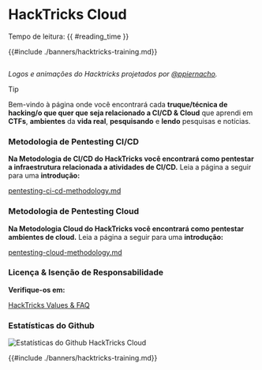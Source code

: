 # HackTricks Cloud

Tempo de leitura: {{ #reading_time }}

{{#include ./banners/hacktricks-training.md}}

<figure><img src="images/cloud.gif" alt=""><figcaption></figcaption></figure>

_Logos e animações do Hacktricks projetados por_ [_@ppiernacho_](https://www.instagram.com/ppieranacho/)_._

> [!TIP]
> Bem-vindo à página onde você encontrará cada **truque/técnica de hacking/o que quer que seja relacionado a CI/CD & Cloud** que aprendi em **CTFs**, **ambientes** da **vida real**, **pesquisando** e **lendo** pesquisas e notícias.

### **Metodologia de Pentesting CI/CD**

**Na Metodologia de CI/CD do HackTricks você encontrará como pentestar a infraestrutura relacionada a atividades de CI/CD.** Leia a página a seguir para uma **introdução:**

[pentesting-ci-cd-methodology.md](pentesting-ci-cd/pentesting-ci-cd-methodology.md)

### Metodologia de Pentesting Cloud

**Na Metodologia Cloud do HackTricks você encontrará como pentestar ambientes de cloud.** Leia a página a seguir para uma **introdução:**

[pentesting-cloud-methodology.md](pentesting-cloud/pentesting-cloud-methodology.md)

### Licença & Isenção de Responsabilidade

**Verifique-os em:**

[HackTricks Values & FAQ](https://app.gitbook.com/s/-L_2uGJGU7AVNRcqRvEi/welcome/hacktricks-values-and-faq)

### Estatísticas do Github

![Estatísticas do Github HackTricks Cloud](https://repobeats.axiom.co/api/embed/1dfdbb0435f74afa9803cd863f01daac17cda336.svg)

{{#include ./banners/hacktricks-training.md}}
